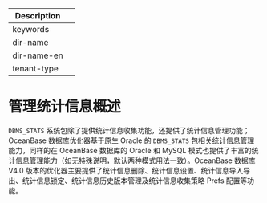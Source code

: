 | Description   |                 |
|---------------|-----------------|
| keywords      |                 |
| dir-name      |                 |
| dir-name-en   |                 |
| tenant-type   |                 |

# 管理统计信息概述

`DBMS_STATS` 系统包除了提供统计信息收集功能，还提供了统计信息管理功能；OceanBase 数据库优化器基于原生 Oracle 的 `DBMS_STATS` 包相关统计信息管理能力，同样的在 OceanBase 数据库的 Oracle 和 MySQL 模式也提供了丰富的统计信息管理能力（如无特殊说明，默认两种模式用法一致）。OceanBase 数据库 V4.0 版本的优化器主要提供了统计信息删除、统计信息设置、统计信息导入导出、统计信息锁定、统计信息历史版本管理及统计信息收集策略 Prefs 配置等功能。
